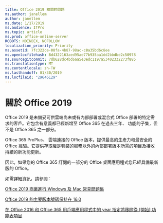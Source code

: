 ```yaml
---
title: Office 2019 相關的問題
ms.author: janellem
author: janellem
ms.date: 1/17/2019
ms.audience: ITPro
ms.topic: article
ms.prod: office-online-server
ROBOTS: NOINDEX, NOFOLLOW
localization_priority: Priority
ms.assetid: 7fc322ce-08fa-4b87-98ac-c8a35bd6c8ee
ms.openlocfilehash: 8d4322163aed95ae77b935aa1dd2bbdbe2c50978
ms.sourcegitcommit: 7db628dc4bd6aa5e3edc1197a53402332273f885
ms.translationtype: MT
ms.contentlocale: zh-TW
ms.lasthandoff: 01/30/2019
ms.locfileid: "29646129"
---
```

# <a name="about-office-2019"></a>關於 Office 2019

Office 2019 是未備妥可供雲端尚未或有內部部署或混合式 Office 部署的特定需求的客戶。它包含有意義都已經新增至 Office 365 在過去三年、 功能的子集，但不是 Office 365 之一部分。
  
Office 365 ProPlus、 雲端連接的 Office 版本，提供最高的生產力和最安全的 Office 經驗。它提供存取權是套裝的服務以外的內部部署版本所需的項目及接收持續的新功能更新。
  
因此，如果您的 Office 365 訂閱的一部分的 Office 桌面應用程式您已經具備最新版的 Office。
  
如需詳細資訊，請參閱：
  
[Office 2019 商業進行 Windows 及 Mac 常見問題集](https://support.microsoft.com/help/4133312)
  
[Office 2019 的主要版本號碼保持在 16.0](https://docs.microsoft.com/deployoffice/office2019/overview)
  
[在 Office 2016 和 Office 365 用戶端應用程式中的 year 指定將移除從 [開始] 功能表項目](https://support.office.com/article/8fe5e052-76d2-49de-af30-2e84ed3da907?wt.mc_id=Alchemy_ClientDIA)
  

